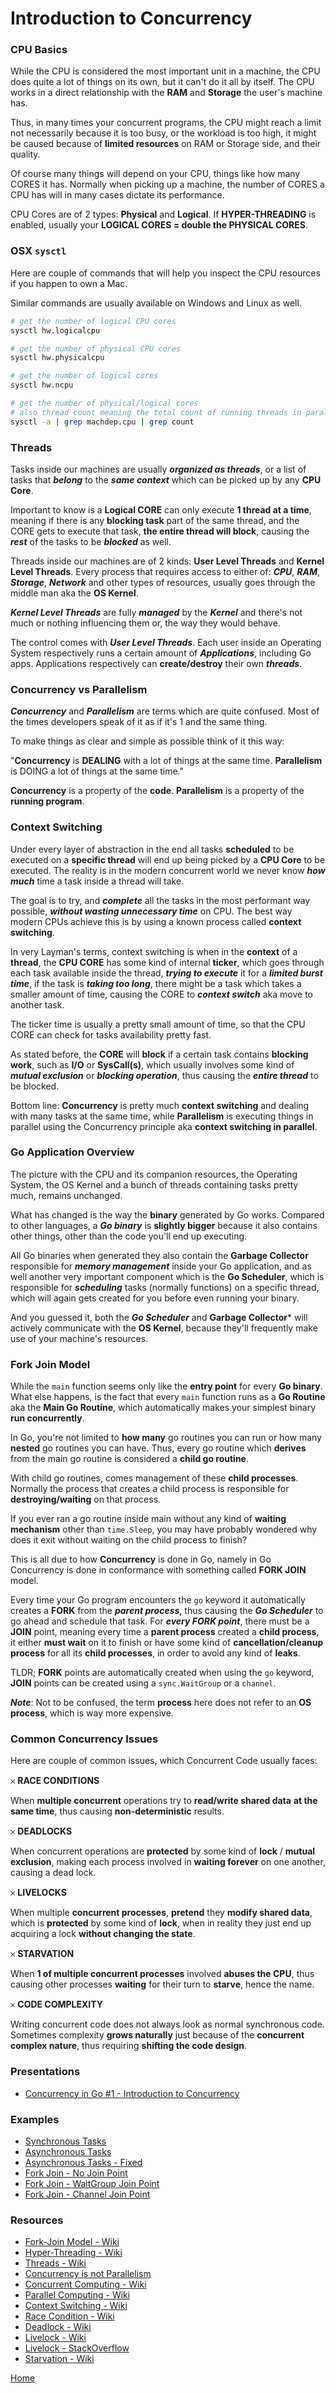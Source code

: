 # Introduction to Concurrency

### CPU Basics

While the CPU is considered the most important unit in a machine,
the CPU does quite a lot of things on its own, but it can't do it all by itself.
The CPU works in a direct relationship with the **RAM** and **Storage** the user's machine has.

Thus, in many times your concurrent programs, the CPU might reach a limit not necessarily
because it is too busy, or the workload is too high, it might be caused because of **limited
resources** on RAM or Storage side, and their quality.

Of course many things will depend on your CPU, things like how many CORES it has.
Normally when picking up a machine, the number of CORES a CPU has will in many cases
dictate its performance.

CPU Cores are of 2 types: **Physical** and **Logical**. If **HYPER-THREADING** is enabled,
usually your **LOGICAL CORES = double the PHYSICAL CORES**.  

### OSX `sysctl`

Here are couple of commands that will help you inspect
the CPU resources if you happen to own a Mac.

Similar commands are usually available on Windows and Linux as well.

```bash
# get the number of logical CPU cores
sysctl hw.logicalcpu

# get the number of physical CPU cores
sysctl hw.physicalcpu

# get the number of logical cores
sysctl hw.ncpu

# get the number of physical/logical cores
# also thread count meaning the total count of running threads in parallel
sysctl -a | grep machdep.cpu | grep count
```

### Threads

Tasks inside our machines are usually ***organized as threads***, or a list of tasks that ***belong*** to the ***same
context*** which can be picked up by any **CPU Core**.

Important to know is a **Logical CORE** can only execute **1 thread at a time**,
meaning if there is any **blocking task** part of the same thread, and the CORE
gets to execute that task, **the entire thread will block**, causing the ***rest***
of the tasks to be ***blocked*** as well.

Threads inside our machines are of 2 kinds: **User Level Threads** and **Kernel Level Threads**.
Every process that requires access to either of: ***CPU***, ***RAM***, ***Storage***, ***Network***
and other types of resources, usually goes through the middle man aka the **OS Kernel**.

***Kernel Level Threads*** are fully ***managed*** by the ***Kernel*** and there's not much or nothing
influencing them or, the way they would behave.

The control comes with ***User Level Threads***. Each user inside an Operating System
respectively runs a certain amount of ***Applications***, including Go apps.
Applications respectively can **create/destroy** their own ***threads***.

### Concurrency vs Parallelism

***Concurrency*** and ***Parallelism*** are terms which are quite confused.
Most of the times developers speak of it as if it's 1 and the same thing.

To make things as clear and simple as possible think of it this way:

"**Concurrency** is **DEALING** with a lot of things at the same time.
**Parallelism** is DOING a lot of things at the same time."

**Concurrency** is a property of the **code**. **Parallelism** is
a property of the **running program**.

### Context Switching

Under every layer of abstraction in the end all tasks **scheduled** to be executed on a **specific
thread** will end up being picked by a **CPU Core** to be executed. The reality is
in the modern concurrent world we never know ***how much*** time a task inside a thread will take.

The goal is to try, and ***complete*** all the tasks in the most performant way possible,
***without wasting unnecessary time*** on CPU. The best way modern CPUs achieve this is by
using a known process called **context switching**.

In very Layman's terms, context switching is when in the **context** of a **thread**,
the **CPU CORE** has some kind of internal **ticker**, which goes through each task available
inside the thread, ***trying to execute*** it for a ***limited burst time***, if the task is
***taking too long***, there might be a task which takes a smaller amount of time, causing
the CORE to ***context switch*** aka move to another task.

The ticker time is usually a pretty small amount of time, so that the CPU CORE
can check for tasks availability pretty fast.

As stated before, the **CORE** will **block** if a certain task contains **blocking
work**, such as **I/O** or **SysCall(s)**, which usually involves some kind of
***mutual exclusion*** or ***blocking operation***, thus causing the ***entire thread*** to be blocked.

Bottom line: **Concurrency** is pretty much **context switching** and dealing with many
tasks at the same time, while **Parallelism** is executing things in parallel using
the Concurrency principle aka **context switching in parallel**.

### Go Application Overview

The picture with the CPU and its companion resources, the Operating System, the OS Kernel
and a bunch of threads containing tasks pretty much, remains unchanged.

What has changed is the way the **binary** generated by Go works. Compared to other languages,
a ***Go binary*** is **slightly bigger** because it also contains other things, other than the code
you'll end up executing.

All Go binaries when generated they also contain the **Garbage Collector** responsible for
***memory management*** inside your Go application, and as well another very important component
which is the **Go Scheduler**, which is responsible for ***scheduling*** tasks (normally functions)
on a specific thread, which will again gets created for you before even running your binary.

And you guessed it, both the ***Go Scheduler*** and **Garbage Collector*** will actively communicate
with the **OS Kernel**, because they'll frequently make use of your machine's resources.

### Fork Join Model

While the `main` function seems only like the **entry point** for every **Go binary**. What else happens,
is the fact that every `main` function runs as a **Go Routine** aka the **Main Go Routine**,
which automatically makes your simplest binary **run concurrently**.

In Go, you're not limited to **how many** go routines you can run or how many **nested** go routines you can have.
Thus, every go routine which **derives** from the main go routine is considered a **child go routine**.

With child go routines, comes management of these **child processes**. Normally the process that
creates a child process is responsible for **destroying/waiting** on that process.

If you ever ran a go routine inside main without any kind of **waiting mechanism** other than `time.Sleep`,
you may have probably wondered why does it exit without waiting on the child process to finish?

This is all due to how **Concurrency** is done in Go, namely in Go Concurrency is done in
conformance with something called **FORK JOIN** model.

Every time your Go program encounters the `go` keyword it automatically creates
a **FORK** from the ***parent process***, thus causing the ***Go Scheduler*** to go ahead and schedule that task.
For ***every FORK point***, there must be a **JOIN** point,
meaning every time a **parent process** created a **child process**,
it either **must wait** on it to finish or have some kind of **cancellation/cleanup process**
for all its **child processes**, in order to avoid any kind of **leaks**.

TLDR; **FORK** points are automatically created when using the `go` keyword,
**JOIN** points can be created using a `sync.WaitGroup` or a `channel`.

***Note***: Not to be confused, the term **process** here does not refer to
an **OS process**, which is way more expensive.

### Common Concurrency Issues

Here are couple of common issues, which Concurrent Code usually faces:

𐄂 **RACE CONDITIONS**

When **multiple concurrent** operations try to **read/write shared data** **at the same time**,
thus causing **non-deterministic** results.

𐄂 **DEADLOCKS**

When concurrent operations are **protected** by some kind of **lock** / **mutual exclusion**,
making each process involved in **waiting forever** on one another, causing a dead lock.

𐄂 **LIVELOCKS**

When multiple **concurrent processes**, **pretend** they **modify shared data**, which is **protected**
by some kind of **lock**, when in reality they just end up acquiring a lock **without changing the state**.

𐄂 **STARVATION**

When **1 of multiple concurrent processes** involved **abuses the CPU**, thus causing other processes
**waiting** for their turn to **starve**, hence the name.

𐄂 **CODE COMPLEXITY**

Writing concurrent code does not always look as normal synchronous code. Sometimes complexity
**grows naturally** just because of the **concurrent complex nature**, thus requiring **shifting the code design**.

### Presentations

- [Concurrency in Go #1 - Introduction to Concurrency](https://github.com/golang-basics/concurrency/raw/master/presentations/1_introduction-to-concurrency)

### Examples

- [Synchronous Tasks](https://github.com/golang-basics/concurrency/blob/master/intro/sync-tasks/main.go)
- [Asynchronous Tasks](https://github.com/golang-basics/concurrency/blob/master/intro/async-tasks/main.go)
- [Asynchronous Tasks - Fixed](https://github.com/golang-basics/concurrency/blob/master/intro/fixed-async-tasks/main.go)
- [Fork Join - No Join Point](https://github.com/golang-basics/concurrency/blob/master/intro/fork-join/no-join-point/main.go)
- [Fork Join - WaitGroup Join Point](https://github.com/golang-basics/concurrency/blob/master/intro/fork-join/wg-join-point/main.go)
- [Fork Join - Channel Join Point](https://github.com/golang-basics/concurrency/blob/master/intro/fork-join/channel-join-point/main.go)

### Resources

- [Fork-Join Model - Wiki](https://en.wikipedia.org/wiki/Fork%E2%80%93join_model)
- [Hyper-Threading - Wiki](https://en.wikipedia.org/wiki/Hyper-threading)
- [Threads - Wiki](https://en.wikipedia.org/wiki/Thread_(computing))
- [Concurrency is not Parallelism](https://blog.golang.org/waza-talk)
- [Concurrent Computing - Wiki](https://en.wikipedia.org/wiki/Concurrent_computing)
- [Parallel Computing - Wiki](https://en.wikipedia.org/wiki/Parallel_computing)
- [Context Switching - Wiki](https://en.wikipedia.org/wiki/Context_switch#:~:text=In%20computing%2C%20a%20context%20switch,of%20a%20multitasking%20operating%20system.)
- [Race Condition - Wiki](https://en.wikipedia.org/wiki/Race_condition#:~:text=A%20race%20condition%20or%20race,the%20possible%20behaviors%20is%20undesirable.)
- [Deadlock - Wiki](https://en.wikipedia.org/wiki/Deadlock)
- [Livelock - Wiki](https://en.wikipedia.org/wiki/Deadlock#Livelock)
- [Livelock - StackOverflow](https://stackoverflow.com/questions/6155951/whats-the-difference-between-deadlock-and-livelock)
- [Starvation - Wiki](https://en.wikipedia.org/wiki/Starvation_(computer_science))

[Home](https://github.com/golang-basics/concurrency)
